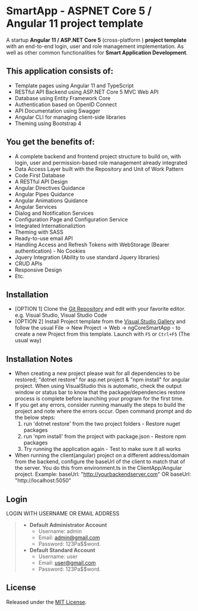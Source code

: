 # **SmartApp** - ASPNET Core 5 / Angular 11 project template


A startup **Angular 11 / ASP.NET Core 5** (cross-platform ) **project template** with an end-to-end login, user and role management implementation.
As well as other common functionalities for **Smart Application Development**.

## This application consists of:

*   Template pages using Angular 11 and TypeScript
*   RESTful API Backend using ASP.NET Core 5 MVC Web API
*   Database using Entity Framework Core
*   Authentication based on OpenID Connect
*   API Documentation using Swagger
*   Angular CLI for managing client-side libraries
*   Theming using Bootstrap 4

## You get the benefits of:

*   A complete backend and frontend project structure to build on, with login, user and permission-based role management already integrated
*   Data Access Layer built with the Repository and Unit of Work Pattern
*   Code First Database
*   A RESTful API Design
*   Angular Directives Quidance
*   Angular Pipes Quidance
*   Angular Animations Quidance
*   Angular Services
*   Dialog and Notification Services
*   Configuration Page and Configuration Service
*   Integrated Internationaliztion
*   Theming with SASS
*   Ready-to-use email API
*   Handling Access and Refresh Tokens with WebStorage (Bearer authentication) - No Cookies
*   Jquery Integration (Ability to use standard Jquery libraries)
*   CRUD APIs
*   Responsive Design
*   Etc.


## Installation

*   [OPTION 1] Clone the [Git Repository](https://github.com/girishgodage/SmartApp.git) and edit with your favorite editor. e.g. Visual Studio, Visual Studio Code
*   [OPTION 2] Install Project template from the [Visual Studio Gallery](https://marketplace.visualstudio.com/items?itemName=GirishGodage.SmartApp) and follow the usual File -> New Project -> Web -> ngCoreSmartApp - to create a new Project from this template.
    Launch with `F5` or `Ctrl+F5` (The usual way)


## Installation Notes

*   When creating a new project please wait for all dependencies to be restored; "dotnet restore" for asp.net project & "npm install" for angular project.
    When using VisualStudio this is automatic, check the output window or status bar to know that the package/dependencies restore process is complete before launching your program for the first time.
*   If you get any errors, consider running manually the steps to build the project and note where the errors occur.
    Open command prompt and do the below steps:  
    1. run 'dotnet restore' from the two project folders - Restore nuget packages
	2. run 'npm install' from the project with package.json - Restore npm packages
	3. Try running the application again - Test to make sure it all works
*	When running the client(angular) project on a different address/domain from the backend, configure the baseUrl of the client to match that of the server.
	You do this from environment.ts in the ClientApp/Angular project.
	Example: baseUrl: "http://yourbackendserver.com" OR baseUrl: "http://localhost:5050"

## Login

LOGIN WITH USERNAME OR EMAIL ADDRESS
> * **Default Administrator Account**
>   * Username: admin
>   * Email:    admin@gmail.com
>   * Password: 123Pa$$word.
> * **Default Standard Account**
>   * Username: user
>   * Email:    user@gmail.com
>   * Password: 123Pa$$word.



## License

Released under the [MIT License](https://github.com/girishgodage/SmartApp/blob/main/LICENSE).
